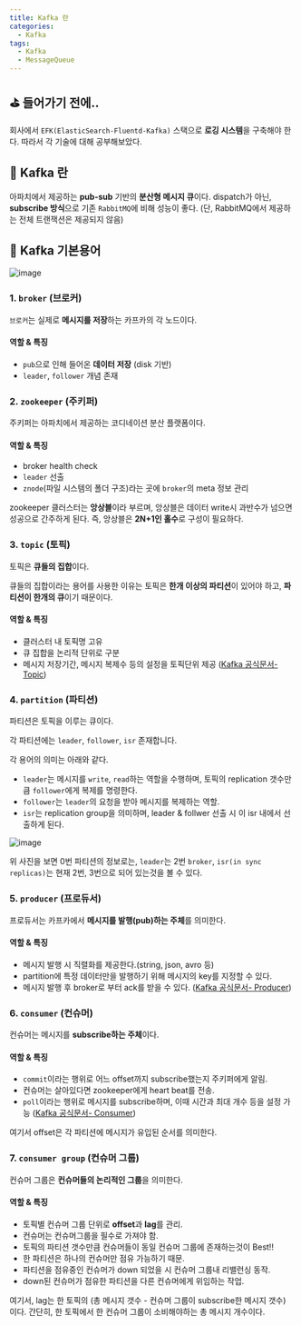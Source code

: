 ```yaml
---
title: Kafka 란
categories:
  - Kafka
tags:
  - Kafka
  - MessageQueue
---
```


## ⛳ 들어가기 전에..

회사에서 `EFK(ElasticSearch-Fluentd-Kafka)` 스택으로 **로깅 시스템**을 구축해야 한다.
따라서 각 기술에 대해 공부해보았다.


## 📩 Kafka 란

아파치에서 제공하는 **pub-sub** 기반의 **분산형 메시지 큐**이다.
dispatch가 아닌, **subscribe 방식**으로 기존 `RabbitMQ`에 비해 성능이 좋다.
(단, RabbitMQ에서 제공하는 전체 트랜잭션은 제공되지 않음)


## 🧱 Kafka 기본용어

![image](https://user-images.githubusercontent.com/55419159/143737608-fd87cbb9-3ae8-4dc0-81be-ed64de1cf889.png)

### 1. `broker` (브로커)

`브로커`는 실제로 **메시지를 저장**하는 카프카의 각 노드이다.

#### 역할 & 특징
- `pub`으로 인해 들어온 **데이터 저장** (disk 기반)
- `leader`, `follower` 개념 존재


### 2. `zookeeper` (주키퍼)

주키퍼는 아파치에서 제공하는 코디네이션 분산 플랫폼이다.

#### 역할 & 특징
- broker health check
- `leader` 선출
- `znode`(파일 시스템의 폴더 구조)라는 곳에 `broker`의 meta 정보 관리

zookeeper 클러스터는 **앙상블**이라 부르며, 앙상블은 데이터 write시 과반수가 넘으면 성공으로 간주하게 된다.
즉, 앙상블은 **2N+1인 홀수**로 구성이 필요하다.

### 3. `topic` (토픽)

토픽은 **큐들의 집합**이다.

큐들의 집합이라는 용어를 사용한 이유는 토픽은 **한개 이상의 파티션**이 있어야 하고, **파티션이 한개의 큐**이기 때문이다.

#### 역할 & 특징
- 클러스터 내 토픽명 고유
- 큐 집합을 논리적 단위로 구분
- 메시지 저장기간, 메시지 복제수 등의 설정을 토픽단위 제공 ([Kafka 공식문서- Topic](https://kafka.apache.org/23/documentation.html#topicconfigs))


### 4. `partition` (파티션)

파티션은 토픽을 이루는 큐이다.

각 파티션에는 `leader`, `follower`, `isr` 존재합니다.


각 용어의 의미는 아래와 같다.

- `leader`는 메시지를 `write`, `read`하는 역할을 수행하며, 토픽의 replication 갯수만큼 `follower`에게 복제를 명령한다.
- `follower`는 `leader`의 요청을 받아 메시지를 복제하는 역할.
- `isr`는 replication group을 의미하며, leader & follwer 선출 시 이 isr 내에서 선출하게 된다.

![image](https://user-images.githubusercontent.com/55419159/143746108-38d945e4-9723-446a-a07c-6a42ea37feba.png)


위 사진을 보면 0번 파티션의 정보로는,
`leader`는 2번 `broker`, `isr(in sync replicas)`는 현재 2번, 3번으로 되어 있는것을 볼 수 있다.



### 5. `producer` (프로듀서)

프로듀서는 카프카에서 **메시지를 발행(pub)하는 주체**를 의미한다.

#### 역할 & 특징

- 메시지 발행 시 직렬화를 제공한다.(string, json, avro 등)
- partition에 특정 데이터만을 발행하기 위해 메시지의 key를 지정할 수 있다.
- 메시지 발행 후 broker로 부터 ack를 받을 수 있다. ([Kafka 공식문서- Producer](https://kafka.apache.org/23/documentation.html#producerapi))


### 6. `consumer` (컨슈머)

컨슈머는 메시지를 **subscribe하는 주체**이다.

#### 역할 & 특징

- `commit`이라는 행위로 어느 offset까지 subscribe했는지 주키퍼에게 알림.
- 컨슈머는 살아있다면 zookeeper에게 heart beat를 전송.
- `poll`이라는 행위로 메시지를 subscribe하며, 이때 시간과 최대 개수 등을 설정 가능 ([Kafka 공식문서- Consumer](https://kafka.apache.org/23/documentation.html#consumerconfigs)) 

여기서 offset은 각 파티션에 메시지가 유입된 순서를 의미한다.

### 7. `consumer group` (컨슈머 그룹)

컨슈머 그룹은 **컨슈머들의 논리적인 그룹**을 의미한다.

#### 역할 & 특징

- 토픽별 컨슈머 그룹 단위로 **offset**과 **lag**를 관리.
- 컨슈머는 컨슈머그룹을 필수로 가져야 함.
- 토픽의 파티션 갯수만큼 컨슈머들이 동일 컨슈머 그룹에 존재하는것이 Best!!
- 한 파티션은 하나의 컨슈머만 점유 가능하기 때문.
- 파티션을 점유중인 컨슈머가 down 되었을 시 컨슈머 그룹내 리밸런싱 동작.
- down된 컨슈머가 점유한 파티션을 다른 컨슈머에게 위임하는 작업.


여기서, lag는 한 토픽의 (총 메시지 갯수 - 컨슈머 그룹이 subscribe한 메시지 갯수) 이다.
간단히, 한 토픽에서 한 컨슈머 그룹이 소비해야하는 총 메시지 개수이다.
